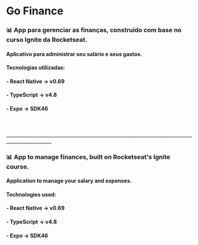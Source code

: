 <h1>Go Finance</h1>
<h3>📊 App para gerenciar as finanças, construído com base no curso Ignite da Rocketseat.</h3>

<h4> Aplicativo para administrar seu salário e seus gastos. </h4>

<h4>Tecnologias utilizadas:</h4>
<h4>- React Native -> v0.69</h4>
<h4>- TypeScript -> v4.8</h4>
<h4>- Expo -> SDK46 </h4>
<br>
<br>
_________________________________________________________________________________________________

<h3>📊 App to manage finances, built on Rocketseat's Ignite course. </h3>

<h4> Application to manage your salary and expenses. </h4>

<h4> Technologies used: </h4>
<h4>- React Native -> v0.69</h4>
<h4>- TypeScript -> v4.8</h4>
<h4>- Expo -> SDK46 </h4>
